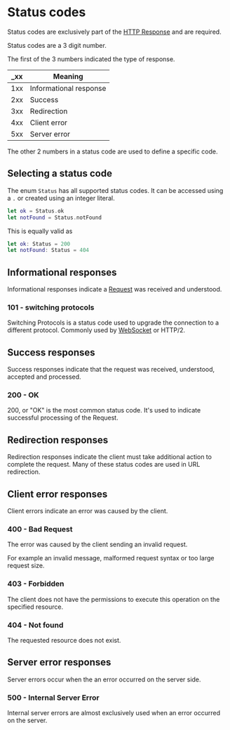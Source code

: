 # Status codes

Status codes are exclusively part of the [HTTP Response](response.md) and are required.

Status codes are a 3 digit number.

The first of the 3 numbers indicated the type of response.

\_xx | Meaning
-----|--------
1xx  | Informational response
2xx  | Success
3xx  | Redirection
4xx  | Client error
5xx  | Server error

The other 2 numbers in a status code are used to define a specific code.

## Selecting a status code

The enum `Status` has all supported status codes. It can be accessed using a `.` or created using an integer literal.

```swift
let ok = Status.ok
let notFound = Status.notFound
```

This is equally valid as

```swift
let ok: Status = 200
let notFound: Status = 404
```

## Informational responses

Informational responses indicate a [Request](request.md) was received and understood.

### 101 - switching protocols

Switching Protocols is a status code used to upgrade the connection to a different protocol. Commonly used by [WebSocket](../websocket/websocket.md) or HTTP/2.

## Success responses

Success responses indicate that the request was received, understood, accepted and processed.

### 200 - OK

200, or "OK" is the most common status code. It's used to indicate successful processing of the Request.

## Redirection responses

Redirection responses indicate the client must take additional action to complete the request. Many of these status codes are used in URL redirection.

## Client error responses

Client errors indicate an error was caused by the client.

### 400 - Bad Request

The error was caused by the client sending an invalid request.

For example an invalid message, malformed request syntax or too large request size.

### 403 - Forbidden

The client does not have the permissions to execute this operation on the specified resource.

### 404 - Not found

The requested resource does not exist.

## Server error responses

Server errors occur when the an error occurred on the server side.

### 500 - Internal Server Error

Internal server errors are almost exclusively used when an error occurred on the server.
